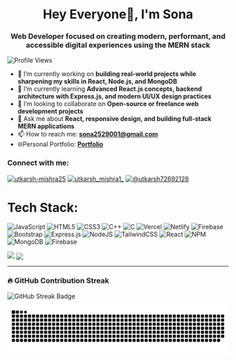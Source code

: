 <h1 align="center">Hey Everyone👋, I'm Sona</h1>

<h3 align="center">Web Developer focused on creating modern, performant, and accessible digital experiences using the MERN stack</h3>


<p align="left">
  <img src="https://komarev.com/ghpvc/?username=sona-s29&label=Profile%20views&color=0e75b6&style=flat" alt="Profile Views" />
</p>

- 🔭 I’m currently working on **building real-world projects while sharpening my skills in React, Node.js, and MongoDB**
- 🌱 I’m currently learning **Advanced React.js concepts, backend architecture with Express.js, and modern UI/UX design practices**
- 👯 I’m looking to collaborate on **Open-source or freelance web development projects**
- 💬 Ask me about **React, responsive design, and building full-stack MERN applications**
- 📫 How to reach me: **sona2529001@gmail.com**
- 🌐Personal Portfolio: **[Portfolio](https://personal-portfolio-sona.vercel.app/)**


<h3 align="left">Connect with me:</h3>
<p align="left">
<a href="https://www.linkedin.com/in/sona-kumari/" target="blank"><img align="center" src="https://raw.githubusercontent.com/rahuldkjain/github-profile-readme-generator/master/src/images/icons/Social/linked-in-alt.svg" alt="utkarsh-mishra25" height="30" width="40" /></a>
<a href="https://www.instagram.com/sona_sona.29/" target="blank"><img align="center" src="https://raw.githubusercontent.com/rahuldkjain/github-profile-readme-generator/master/src/images/icons/Social/instagram.svg" alt="utkarsh_mishra1_" height="30" width="40" /></a>
<a href="https://x.com/Sona0429" target="blank"><img align="center" src="https://raw.githubusercontent.com/rahuldkjain/github-profile-readme-generator/master/src/images/icons/Social/twitter.svg" alt="@utkarsh72692128" height="30" width="40" /></a>
</p>

# Tech Stack:
![JavaScript](https://img.shields.io/badge/javascript-%23323330.svg?style=for-the-badge&logo=javascript&logoColor=%23F7DF1E) ![HTML5](https://img.shields.io/badge/html5-%23E34F26.svg?style=for-the-badge&logo=html5&logoColor=white) ![CSS3](https://img.shields.io/badge/css3-%231572B6.svg?style=for-the-badge&logo=css3&logoColor=white) ![C++](https://img.shields.io/badge/c++-%2300599C.svg?style=for-the-badge&logo=c%2B%2B&logoColor=white) ![C](https://img.shields.io/badge/c-%2300599C.svg?style=for-the-badge&logo=c&logoColor=white) ![Vercel](https://img.shields.io/badge/vercel-%23000000.svg?style=for-the-badge&logo=vercel&logoColor=white) ![Netlify](https://img.shields.io/badge/netlify-%23000000.svg?style=for-the-badge&logo=netlify&logoColor=#00C7B7) ![Firebase](https://img.shields.io/badge/firebase-%23039BE5.svg?style=for-the-badge&logo=firebase) ![Bootstrap](https://img.shields.io/badge/bootstrap-%238511FA.svg?style=for-the-badge&logo=bootstrap&logoColor=white) ![Express.js](https://img.shields.io/badge/express.js-%23404d59.svg?style=for-the-badge&logo=express&logoColor=%2361DAFB) ![NodeJS](https://img.shields.io/badge/node.js-6DA55F?style=for-the-badge&logo=node.js&logoColor=white) ![TailwindCSS](https://img.shields.io/badge/tailwindcss-%2338B2AC.svg?style=for-the-badge&logo=tailwind-css&logoColor=white) ![React](https://img.shields.io/badge/react-%2320232a.svg?style=for-the-badge&logo=react&logoColor=%2361DAFB) ![NPM](https://img.shields.io/badge/NPM-%23CB3837.svg?style=for-the-badge&logo=npm&logoColor=white) ![MongoDB](https://img.shields.io/badge/MongoDB-%234ea94b.svg?style=for-the-badge&logo=mongodb&logoColor=white) ![Firebase](https://img.shields.io/badge/firebase-a08021?style=for-the-badge&logo=firebase&logoColor=ffcd34)


<p><img align="left" src = "https://github-readme-stats.vercel.app/api/top-langs/?username=sona-s29&theme=rose&hide_border=false&include_all_commits=true&count_private=true&layout=compact" />
</p>
<p>&nbsp;<img align="center" src="https://github-readme-stats.vercel.app/api?username=sona-s29&theme=rose&hide_border=false&include_all_commits=true&count_private=true" /></p>

---
### 🔥 GitHub Contribution Streak

![GitHub Streak Badge](https://img.shields.io/badge/GitHub%20Streak-Active-brightgreen?logo=github&style=for-the-badge)



<img src="https://raw.githubusercontent.com/platane/snk/output/github-contribution-grid-snake-dark.svg" alt="Snake Animation"/>

